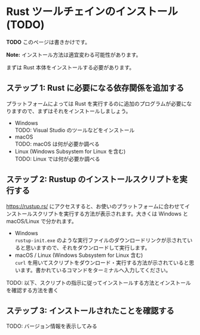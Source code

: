 <!-- -*- coding:utf-8-unix -*- -->

# Rust ツールチェインのインストール (TODO)

**TODO** このページは書きかけです。

**Note:** インストール方法は適宜変わる可能性があります。

まずは Rust 本体をインストールする必要があります。


## ステップ 1: Rust に必要になる依存関係を追加する

プラットフォームによっては Rust を実行するのに追加のプログラムが必要になりますので、まずはそれをインストールしましょう。

- Windows  
    TODO: Visual Studio のツールなどをインストール
- macOS  
    TODO: macOS は何が必要か調べる
- Linux (Windows Subsystem for Linux を含む)  
    TODO: Linux では何が必要か調べる


## ステップ 2: Rustup のインストールスクリプトを実行する

<https://rustup.rs/> にアクセスすると、お使いのプラットフォームに合わせてインストールスクリプトを実行する方法が表示されます。大きくは Windows と macOS/Linux で分かれます。

- Windows  
    `rustup-init.exe` のような実行ファイルのダウンロードリンクが示されていると思いますので、それをダウンロードして実行します。
- macOS / Linux (Windows Subsystem for Linux 含む)  
    `curl` を用いてスクリプトをダウンロード・実行する方法が示されていると思います。書かれているコマンドをターミナルへ入力してください。

TODO: 以下、スクリプトの指示に従ってインストールする方法とインストールを確認する方法を書く


## ステップ 3: インストールされたことを確認する

TODO: バージョン情報を表示してみる

